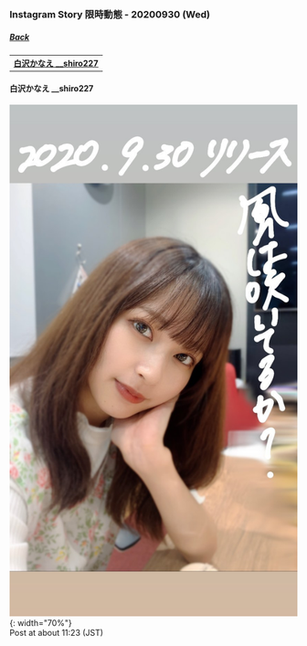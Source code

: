 ### Instagram Story 限時動態 - 20200930 (Wed)
##### [Back](../../IGstory_List.md)

<table>
<tr>
<th><a href="#__shiro227">白沢かなえ __shiro227</a></th>
</tr>
</table>

<a name="__shiro227"></a>
#### 白沢かなえ __shiro227

![20200930_shiro227_1](../../../../../Album/Instagram/IGstory/Sep2020/20200930/20200930_shiro227_1.jpg){: width="70%"}  
Post at about 11:23 (JST)   
